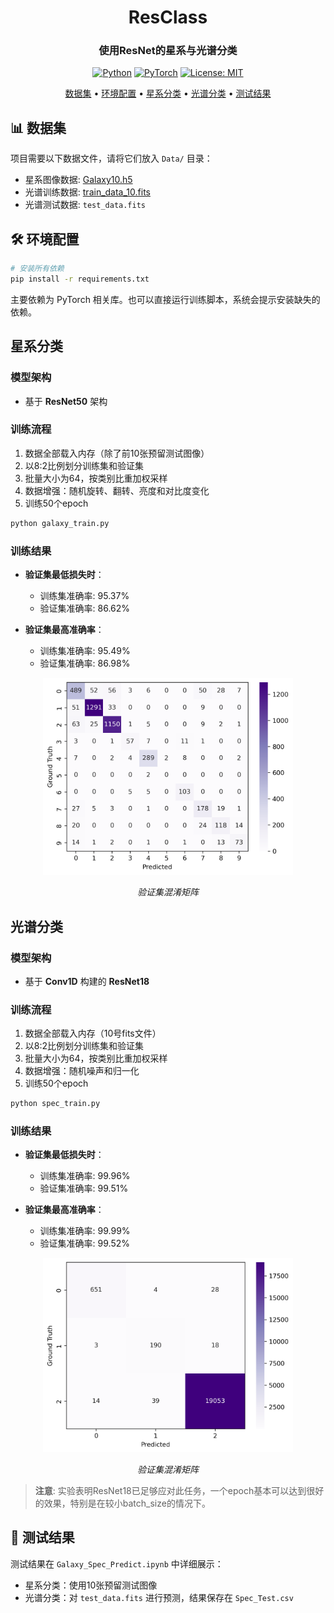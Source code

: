 <div align="center">

# ResClass
### 使用ResNet的星系与光谱分类

[![Python](https://img.shields.io/badge/Python-3.6+-blue.svg)](https://www.python.org/)
[![PyTorch](https://img.shields.io/badge/PyTorch-2.0+-red.svg)](https://pytorch.org/)
[![License: MIT](https://img.shields.io/badge/License-MIT-yellow.svg)](https://opensource.org/licenses/MIT)

</div>

<p align="center">
  <a href="#-数据集">数据集</a> •
  <a href="#-环境配置">环境配置</a> •
  <a href="#-星系分类">星系分类</a> •
  <a href="#-光谱分类">光谱分类</a> •
  <a href="#-测试结果">测试结果</a>
</p>

## 📊 数据集

项目需要以下数据文件，请将它们放入 `Data/` 目录：

- 星系图像数据: [Galaxy10.h5](http://www.astro.utoronto.ca/~bovy/Galaxy10/Galaxy10.h5)
- 光谱训练数据: [train_data_10.fits](https://nadc.china-vo.org/res/file_upload/download?id=46376)
- 光谱测试数据: `test_data.fits`

## 🛠 环境配置

```bash
# 安装所有依赖
pip install -r requirements.txt
```

主要依赖为 PyTorch 相关库。也可以直接运行训练脚本，系统会提示安装缺失的依赖。

## 星系分类

### 模型架构
- 基于 **ResNet50** 架构

### 训练流程
1. 数据全部载入内存（除了前10张预留测试图像）
2. 以8:2比例划分训练集和验证集
3. 批量大小为64，按类别比重加权采样
4. 数据增强：随机旋转、翻转、亮度和对比度变化
5. 训练50个epoch

```bash
python galaxy_train.py
```

### 训练结果
- **验证集最低损失时**：
  - 训练集准确率: 95.37%
  - 验证集准确率: 86.62%

- **验证集最高准确率**：
  - 训练集准确率: 95.49%
  - 验证集准确率: 86.98%

<div align="center">
  <img src="./logs/galaxy/matrix.png" width="400px"/>
  <p><i>验证集混淆矩阵</i></p>
</div>

## 光谱分类

### 模型架构
- 基于 **Conv1D** 构建的 **ResNet18**

### 训练流程
1. 数据全部载入内存（10号fits文件）
2. 以8:2比例划分训练集和验证集
3. 批量大小为64，按类别比重加权采样
4. 数据增强：随机噪声和归一化
5. 训练50个epoch

```bash
python spec_train.py
```

### 训练结果
- **验证集最低损失时**：
  - 训练集准确率: 99.96%
  - 验证集准确率: 99.51%

- **验证集最高准确率**：
  - 训练集准确率: 99.99%
  - 验证集准确率: 99.52%

<div align="center">
  <img src="./logs/spec/matrix.png" width="400px"/>
  <p><i>验证集混淆矩阵</i></p>
</div>

> **注意**: 实验表明ResNet18已足够应对此任务，一个epoch基本可以达到很好的效果，特别是在较小batch_size的情况下。

## 🧪 测试结果

测试结果在 `Galaxy_Spec_Predict.ipynb` 中详细展示：
- 星系分类：使用10张预留测试图像
- 光谱分类：对 `test_data.fits` 进行预测，结果保存在 `Spec_Test.csv`

